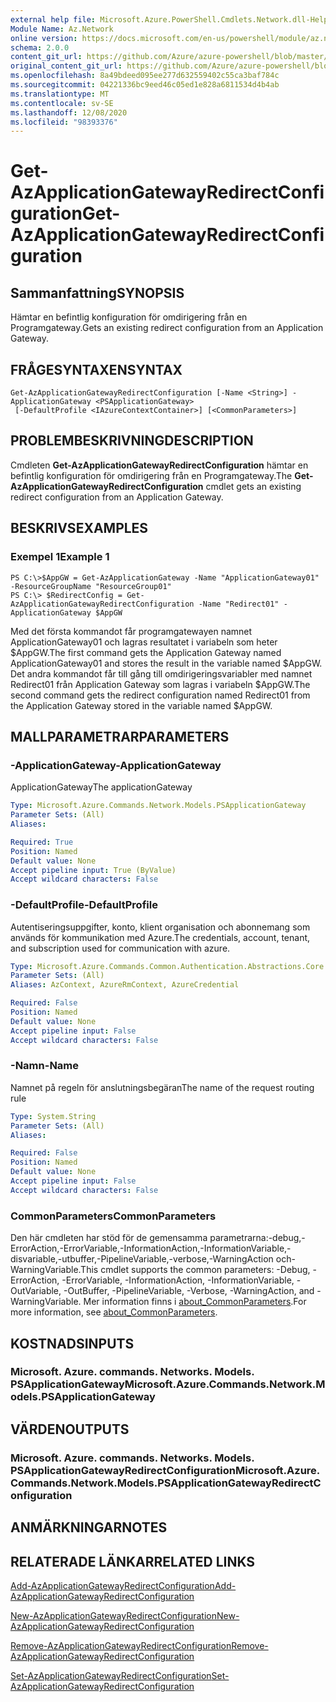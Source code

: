 ```yaml
---
external help file: Microsoft.Azure.PowerShell.Cmdlets.Network.dll-Help.xml
Module Name: Az.Network
online version: https://docs.microsoft.com/en-us/powershell/module/az.network/get-azapplicationgatewayredirectconfiguration
schema: 2.0.0
content_git_url: https://github.com/Azure/azure-powershell/blob/master/src/Network/Network/help/Get-AzApplicationGatewayRedirectConfiguration.md
original_content_git_url: https://github.com/Azure/azure-powershell/blob/master/src/Network/Network/help/Get-AzApplicationGatewayRedirectConfiguration.md
ms.openlocfilehash: 8a49bdeed095ee277d632559402c55ca3baf784c
ms.sourcegitcommit: 04221336bc9eed46c05ed1e828a6811534d4b4ab
ms.translationtype: MT
ms.contentlocale: sv-SE
ms.lasthandoff: 12/08/2020
ms.locfileid: "98393376"
---
```

# <span data-ttu-id="6f4a9-101">Get-AzApplicationGatewayRedirectConfiguration</span><span class="sxs-lookup"><span data-stu-id="6f4a9-101">Get-AzApplicationGatewayRedirectConfiguration</span></span>

## <span data-ttu-id="6f4a9-102">Sammanfattning</span><span class="sxs-lookup"><span data-stu-id="6f4a9-102">SYNOPSIS</span></span>
<span data-ttu-id="6f4a9-103">Hämtar en befintlig konfiguration för omdirigering från en Programgateway.</span><span class="sxs-lookup"><span data-stu-id="6f4a9-103">Gets an existing redirect configuration from an Application Gateway.</span></span>

## <span data-ttu-id="6f4a9-104">FRÅGESYNTAXEN</span><span class="sxs-lookup"><span data-stu-id="6f4a9-104">SYNTAX</span></span>

```
Get-AzApplicationGatewayRedirectConfiguration [-Name <String>] -ApplicationGateway <PSApplicationGateway>
 [-DefaultProfile <IAzureContextContainer>] [<CommonParameters>]
```

## <span data-ttu-id="6f4a9-105">PROBLEMBESKRIVNING</span><span class="sxs-lookup"><span data-stu-id="6f4a9-105">DESCRIPTION</span></span>
<span data-ttu-id="6f4a9-106">Cmdleten **Get-AzApplicationGatewayRedirectConfiguration** hämtar en befintlig konfiguration för omdirigering från en Programgateway.</span><span class="sxs-lookup"><span data-stu-id="6f4a9-106">The **Get-AzApplicationGatewayRedirectConfiguration** cmdlet gets an existing redirect configuration from an Application Gateway.</span></span>

## <span data-ttu-id="6f4a9-107">BESKRIVS</span><span class="sxs-lookup"><span data-stu-id="6f4a9-107">EXAMPLES</span></span>

### <span data-ttu-id="6f4a9-108">Exempel 1</span><span class="sxs-lookup"><span data-stu-id="6f4a9-108">Example 1</span></span>
```
PS C:\>$AppGW = Get-AzApplicationGateway -Name "ApplicationGateway01" -ResourceGroupName "ResourceGroup01"
PS C:\> $RedirectConfig = Get-AzApplicationGatewayRedirectConfiguration -Name "Redirect01" -ApplicationGateway $AppGW
```

<span data-ttu-id="6f4a9-109">Med det första kommandot får programgatewayen namnet ApplicationGateway01 och lagras resultatet i variabeln som heter $AppGW.</span><span class="sxs-lookup"><span data-stu-id="6f4a9-109">The first command gets the Application Gateway named ApplicationGateway01 and stores the result in the variable named $AppGW.</span></span>
<span data-ttu-id="6f4a9-110">Det andra kommandot får till gång till omdirigeringsvariabler med namnet Redirect01 från Application Gateway som lagras i variabeln $AppGW.</span><span class="sxs-lookup"><span data-stu-id="6f4a9-110">The second command gets the redirect configuration named Redirect01 from the Application Gateway stored in the variable named $AppGW.</span></span>

## <span data-ttu-id="6f4a9-111">MALLPARAMETRAR</span><span class="sxs-lookup"><span data-stu-id="6f4a9-111">PARAMETERS</span></span>

### <span data-ttu-id="6f4a9-112">-ApplicationGateway</span><span class="sxs-lookup"><span data-stu-id="6f4a9-112">-ApplicationGateway</span></span>
<span data-ttu-id="6f4a9-113">ApplicationGateway</span><span class="sxs-lookup"><span data-stu-id="6f4a9-113">The applicationGateway</span></span>

```yaml
Type: Microsoft.Azure.Commands.Network.Models.PSApplicationGateway
Parameter Sets: (All)
Aliases:

Required: True
Position: Named
Default value: None
Accept pipeline input: True (ByValue)
Accept wildcard characters: False
```

### <span data-ttu-id="6f4a9-114">-DefaultProfile</span><span class="sxs-lookup"><span data-stu-id="6f4a9-114">-DefaultProfile</span></span>
<span data-ttu-id="6f4a9-115">Autentiseringsuppgifter, konto, klient organisation och abonnemang som används för kommunikation med Azure.</span><span class="sxs-lookup"><span data-stu-id="6f4a9-115">The credentials, account, tenant, and subscription used for communication with azure.</span></span>

```yaml
Type: Microsoft.Azure.Commands.Common.Authentication.Abstractions.Core.IAzureContextContainer
Parameter Sets: (All)
Aliases: AzContext, AzureRmContext, AzureCredential

Required: False
Position: Named
Default value: None
Accept pipeline input: False
Accept wildcard characters: False
```

### <span data-ttu-id="6f4a9-116">-Namn</span><span class="sxs-lookup"><span data-stu-id="6f4a9-116">-Name</span></span>
<span data-ttu-id="6f4a9-117">Namnet på regeln för anslutningsbegäran</span><span class="sxs-lookup"><span data-stu-id="6f4a9-117">The name of the request routing rule</span></span>

```yaml
Type: System.String
Parameter Sets: (All)
Aliases:

Required: False
Position: Named
Default value: None
Accept pipeline input: False
Accept wildcard characters: False
```

### <span data-ttu-id="6f4a9-118">CommonParameters</span><span class="sxs-lookup"><span data-stu-id="6f4a9-118">CommonParameters</span></span>
<span data-ttu-id="6f4a9-119">Den här cmdleten har stöd för de gemensamma parametrarna:-debug,-ErrorAction,-ErrorVariable,-InformationAction,-InformationVariable,-disvariable,-utbuffer,-PipelineVariable,-verbose,-WarningAction och-WarningVariable.</span><span class="sxs-lookup"><span data-stu-id="6f4a9-119">This cmdlet supports the common parameters: -Debug, -ErrorAction, -ErrorVariable, -InformationAction, -InformationVariable, -OutVariable, -OutBuffer, -PipelineVariable, -Verbose, -WarningAction, and -WarningVariable.</span></span> <span data-ttu-id="6f4a9-120">Mer information finns i [about_CommonParameters](http://go.microsoft.com/fwlink/?LinkID=113216).</span><span class="sxs-lookup"><span data-stu-id="6f4a9-120">For more information, see [about_CommonParameters](http://go.microsoft.com/fwlink/?LinkID=113216).</span></span>

## <span data-ttu-id="6f4a9-121">KOSTNADS</span><span class="sxs-lookup"><span data-stu-id="6f4a9-121">INPUTS</span></span>

### <span data-ttu-id="6f4a9-122">Microsoft. Azure. commands. Networks. Models. PSApplicationGateway</span><span class="sxs-lookup"><span data-stu-id="6f4a9-122">Microsoft.Azure.Commands.Network.Models.PSApplicationGateway</span></span>

## <span data-ttu-id="6f4a9-123">VÄRDEN</span><span class="sxs-lookup"><span data-stu-id="6f4a9-123">OUTPUTS</span></span>

### <span data-ttu-id="6f4a9-124">Microsoft. Azure. commands. Networks. Models. PSApplicationGatewayRedirectConfiguration</span><span class="sxs-lookup"><span data-stu-id="6f4a9-124">Microsoft.Azure.Commands.Network.Models.PSApplicationGatewayRedirectConfiguration</span></span>

## <span data-ttu-id="6f4a9-125">ANMÄRKNINGAR</span><span class="sxs-lookup"><span data-stu-id="6f4a9-125">NOTES</span></span>

## <span data-ttu-id="6f4a9-126">RELATERADE LÄNKAR</span><span class="sxs-lookup"><span data-stu-id="6f4a9-126">RELATED LINKS</span></span>

[<span data-ttu-id="6f4a9-127">Add-AzApplicationGatewayRedirectConfiguration</span><span class="sxs-lookup"><span data-stu-id="6f4a9-127">Add-AzApplicationGatewayRedirectConfiguration</span></span>](./Add-AzApplicationGatewayRedirectConfiguration.md)

[<span data-ttu-id="6f4a9-128">New-AzApplicationGatewayRedirectConfiguration</span><span class="sxs-lookup"><span data-stu-id="6f4a9-128">New-AzApplicationGatewayRedirectConfiguration</span></span>](./New-AzApplicationGatewayRedirectConfiguration.md)

[<span data-ttu-id="6f4a9-129">Remove-AzApplicationGatewayRedirectConfiguration</span><span class="sxs-lookup"><span data-stu-id="6f4a9-129">Remove-AzApplicationGatewayRedirectConfiguration</span></span>](./Remove-AzApplicationGatewayRedirectConfiguration.md)

[<span data-ttu-id="6f4a9-130">Set-AzApplicationGatewayRedirectConfiguration</span><span class="sxs-lookup"><span data-stu-id="6f4a9-130">Set-AzApplicationGatewayRedirectConfiguration</span></span>](./Set-AzApplicationGatewayRedirectConfiguration.md)
